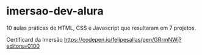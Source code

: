 # imersao-dev-alura
10 aulas práticas de HTML, CSS e Javascript que resultaram em 7 projetos.

Certificard da Imersão
https://codepen.io/felipesallas/pen/GRrmNWj?editors=0100
